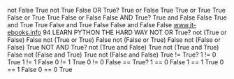 not False True
not True False
OR True?
True or False True
True or True True
False or True True
False or False False
AND True?
True and False False
True and True True
False and True False
False and False False
www.it-ebooks.info
94 LEARN PYTHON THE HARD WAY
NOT OR True?
not (True or False) False
not (True or True) False
not (False or True) False
not (False or False) True
NOT AND True?
not (True and False) True
not (True and True) False
not (False and True) True
not (False and False) True
!= True?
1 != 0 True
1 != 1 False
0 != 1 True
0 != 0 False
== True?
1 == 0 False
1 == 1 True
0 == 1 False
0 == 0 True